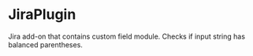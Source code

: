 # JiraPlugin
Jira add-on that contains custom field module.
Checks if input string has balanced parentheses.
